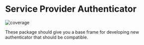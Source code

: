 Service Provider Authenticator
==============================

![coverage](https://git.api-studio.de/pfeilda/serviceproviderApacheShib/badges/develop/coverage.svg)

These package should give you a base frame for developing new authenticator that should be compatible.